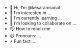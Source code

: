 - 👋 Hi, I’m @kesaramsonal
- 👀 I’m interested in ...
- 🌱 I’m currently learning ...
- 💞️ I’m looking to collaborate on ...
- 📫 How to reach me ...
- 😄 Pronouns: ...
- ⚡ Fun fact: ...

<!---
kesaramsonal/kesaramsonal is a ✨ special ✨ repository because its `README.md` (this file) appears on your GitHub profile.
You can click the Preview link to take a look at your changes.
--->
